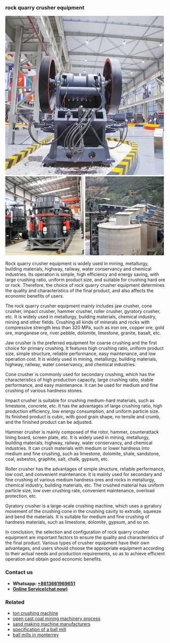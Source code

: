 <h3>rock quarry crusher equipment</h3><img src='1708498287.jpg' alt=''><p>Rock quarry crusher equipment is widely used in mining, metallurgy, building materials, highway, railway, water conservancy and chemical industries. Its operation is simple, high efficiency and energy saving, with large crushing ratio, uniform product size, and suitable for crushing hard ore or rock. Therefore, the choice of rock quarry crusher equipment determines the quality and characteristics of the final product, and also affects the economic benefits of users.</p><p>The rock quarry crusher equipment mainly includes jaw crusher, cone crusher, impact crusher, hammer crusher, roller crusher, gyratory crusher, etc. It is widely used in metallurgy, building materials, chemical industry, mining and other fields. Crushing all kinds of minerals and rocks with compressive strength less than 320 MPa, such as iron ore, copper ore, gold ore, manganese ore, river pebble, dolomite, limestone, granite, basalt, etc.</p><p>Jaw crusher is the preferred equipment for coarse crushing and the first choice for primary crushing. It features high crushing ratio, uniform product size, simple structure, reliable performance, easy maintenance, and low operation cost. It is widely used in mining, metallurgy, building materials, highway, railway, water conservancy, and chemical industries.</p><p>Cone crusher is commonly used for secondary crushing, which has the characteristics of high production capacity, large crushing ratio, stable performance, and easy maintenance. It can be used for medium and fine crushing of various hardness stones.</p><p>Impact crusher is suitable for crushing medium-hard materials, such as limestone, concrete, etc. It has the advantages of large crushing ratio, high production efficiency, low energy consumption, and uniform particle size. Its finished product is cubic, with good grain shape, no tensile and crumb, and the finished product can be adjusted.</p><p>Hammer crusher is mainly composed of the rotor, hammer, counterattack lining board, screen plate, etc. It is widely used in mining, metallurgy, building materials, highway, railway, water conservancy, and chemical industries. It can crush materials with medium or lower hardness into medium and fine crushing, such as limestone, dolomite, shale, sandstone, coal, asbestos, graphite, salt, chalk, gypsum, etc.</p><p>Roller crusher has the advantages of simple structure, reliable performance, low cost, and convenient maintenance. It is mainly used for secondary and fine crushing of various medium hardness ores and rocks in metallurgy, chemical industry, building materials, etc. The crushed material has uniform particle size, low over crushing rate, convenient maintenance, overload protection, etc.</p><p>Gyratory crusher is a large-scale crushing machine, which uses a gyratory movement of the crushing cone in the crushing cavity to extrude, squeeze and bend the materials. It is suitable for medium and fine crushing of hardness materials, such as limestone, dolomite, gypsum, and so on.</p><p>In conclusion, the selection and configuration of rock quarry crusher equipment are important factors to ensure the quality and characteristics of the final product. Various types of crusher equipment have their own advantages, and users should choose the appropriate equipment according to their actual needs and production requirements, so as to achieve efficient operation and obtain good economic benefits.</p><h3>Contact us</h3><ul><li><strong>Whatsapp:&nbsp;<a href="https://wa.me/8613661969651">+8613661969651</a></strong></li><li><a href="https://swt.shibang-china.com/?git&amp;zhl&amp;rock quarry crusher equipment"><strong>Online Service(chat now)</strong></a></li></ul><h3>Related</h3><ul><li><a href='ton crushing machine.md'>ton crushing machine</a></li><li><a href='open cast coal mining machinery process.md'>open cast coal mining machinery process</a></li><li><a href='sand making machine manufacturers.md'>sand making machine manufacturers</a></li><li><a href='specification of a ball mill.md'>specification of a ball mill</a></li><li><a href='ball mills in monterrey.md'>ball mills in monterrey</a></li></ul>